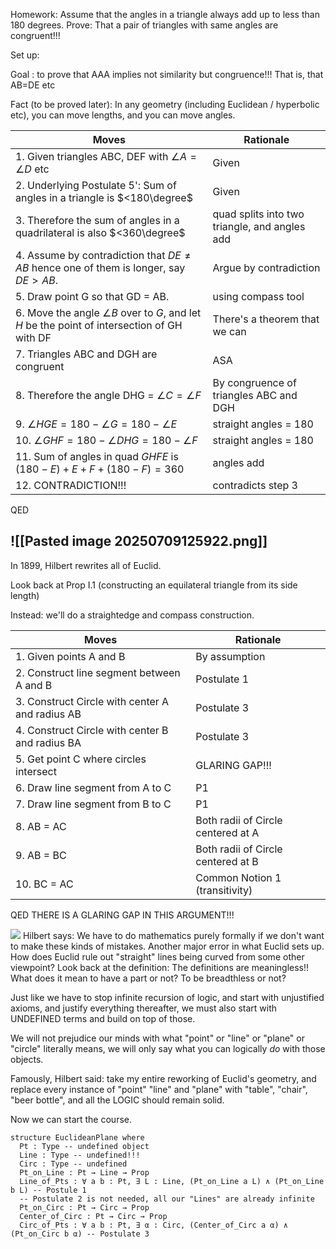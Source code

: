 
Homework: Assume that the angles in a triangle always add up to less than 180 degrees.
Prove: That a pair of triangles with same angles are congruent!!! 

Set up: 

Goal : to prove that AAA implies not similarity but congruence!!! That is, that AB=DE etc

Fact (to be proved later): In any geometry (including Euclidean / hyperbolic etc), you can move lengths, and you can move angles.

| Moves                                                                                            | Rationale                                     |
| ------------------------------------------------------------------------------------------------ | --------------------------------------------- |
| 1. Given triangles ABC, DEF with $\angle A=\angle D$ etc                                         | Given                                         |
| 2. Underlying Postulate 5': Sum of angles in a triangle is $<180\degree$                         | Given                                         |
| 3. Therefore the sum of angles in a quadrilateral is also $<360\degree$                          | quad splits into two triangle, and angles add |
| 4. Assume by contradiction that $DE \ne AB$ hence one of them is longer, say $DE > AB$.          | Argue by contradiction                        |
| 5. Draw point G so that GD = AB.                                                                 | using compass tool                            |
| 6. Move the angle $\angle B$ over to $G$, and let $H$ be the point of intersection of GH with DF | There's a theorem that we can                 |
| 7. Triangles ABC and DGH are congruent                                                           | ASA                                           |
| 8. Therefore the angle DHG = $\angle C = \angle F$                                               | By congruence of triangles ABC and DGH        |
| 9. $\angle HGE = 180 - \angle G = 180 - \angle E$                                                | straight angles = 180                         |
| 10. $\angle GHF = 180 - \angle DHG = 180 - \angle F$                                             | straight angles = 180                         |
| 11. Sum of angles in quad $GHFE$ is $(180-E)+E+F +(180-F)=360$                                   | angles add                                    |
| 12. CONTRADICTION!!!                                                                             | contradicts step 3                            |

QED

![[Pasted image 20250709125922.png]]
--



In 1899, Hilbert rewrites all of Euclid.

Look back at Prop I.1 (constructing an equilateral triangle from its side length)

Instead: we'll do a straightedge and compass construction.

| Moves                                           | Rationale                          |
| ----------------------------------------------- | ---------------------------------- |
| 1. Given points A and B                         | By assumption                      |
| 2. Construct line segment between A and B       | Postulate 1                        |
| 3. Construct Circle with center A and radius AB | Postulate 3                        |
| 4. Construct Circle with center B and radius BA | Postulate 3                        |
| 5. Get point C where circles intersect          | GLARING GAP!!!                     |
| 6. Draw line segment from A to C                | P1                                 |
| 7. Draw line segment from B to C                | P1                                 |
| 8. AB = AC                                      | Both radii of Circle centered at A |
| 9. AB = BC                                      | Both radii of Circle centered at B |
| 10. BC = AC                                     | Common Notion 1 (transitivity)     |

QED
THERE IS A GLARING GAP IN THIS ARGUMENT!!!

[![](https://upload.wikimedia.org/wikipedia/commons/thumb/7/79/Hilbert.jpg/250px-Hilbert.jpg)](https://en.wikipedia.org/wiki/File:Hilbert.jpg)
Hilbert says: We have to do mathematics purely formally if we don't want to make these kinds of mistakes.
Another major error in what Euclid sets up.
How does Euclid rule out "straight" lines being curved from some other viewpoint? Look back at the definition: 
The definitions are meaningless!! What does it mean to have a part or not? To be breadthless or not?

Just like we have to stop infinite recursion of logic, and start with unjustified axioms, and justify everything thereafter, we must also start with UNDEFINED terms and build on top of those.

We will not prejudice our minds with what "point" or "line" or "plane" or "circle" literally means, we will only say what you can logically *do* with those objects.

Famously, Hilbert said: take my entire reworking of Euclid's geometry, and replace every instance of "point" "line" and "plane" with "table", "chair", "beer bottle", and all the LOGIC should remain solid. 

Now we can start the course.

```
structure EuclideanPlane where
  Pt : Type -- undefined object
  Line : Type -- undefined!!!
  Circ : Type -- undefined
  Pt_on_Line : Pt → Line → Prop
  Line_of_Pts : ∀ a b : Pt, ∃ L : Line, (Pt_on_Line a L) ∧ (Pt_on_Line b L) -- Postule 1
  -- Postulate 2 is not needed, all our "Lines" are already infinite
  Pt_on_Circ : Pt → Circ → Prop 
  Center_of_Circ : Pt → Circ → Prop 
  Circ_of_Pts : ∀ a b : Pt, ∃ α : Circ, (Center_of_Circ a α) ∧ (Pt_on_Circ b α) -- Postulate 3
```
